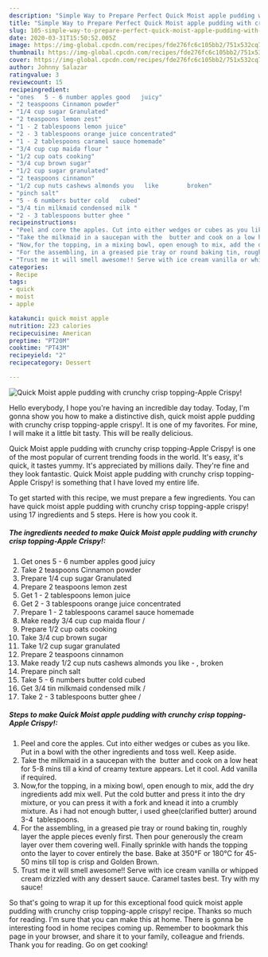 ```yaml
---
description: "Simple Way to Prepare Perfect Quick Moist apple pudding with crunchy crisp topping-Apple Crispy!"
title: "Simple Way to Prepare Perfect Quick Moist apple pudding with crunchy crisp topping-Apple Crispy!"
slug: 105-simple-way-to-prepare-perfect-quick-moist-apple-pudding-with-crunchy-crisp-topping-apple-crispy
date: 2020-03-31T15:50:52.005Z
image: https://img-global.cpcdn.com/recipes/fde276fc6c105bb2/751x532cq70/quick-moist-apple-pudding-with-crunchy-crisp-topping-apple-crispy-recipe-main-photo.jpg
thumbnail: https://img-global.cpcdn.com/recipes/fde276fc6c105bb2/751x532cq70/quick-moist-apple-pudding-with-crunchy-crisp-topping-apple-crispy-recipe-main-photo.jpg
cover: https://img-global.cpcdn.com/recipes/fde276fc6c105bb2/751x532cq70/quick-moist-apple-pudding-with-crunchy-crisp-topping-apple-crispy-recipe-main-photo.jpg
author: Johnny Salazar
ratingvalue: 3
reviewcount: 15
recipeingredient:
- "ones   5 - 6 number apples good   juicy"
- "2 teaspoons Cinnamon powder"
- "1/4 cup sugar Granulated"
- "2 teaspoons lemon zest"
- "1 - 2 tablespoons lemon juice"
- "2 - 3 tablespoons orange juice concentrated"
- "1 - 2 tablespoons caramel sauce homemade"
- "3/4 cup cup maida flour "
- "1/2 cup oats cooking"
- "3/4 cup brown sugar"
- "1/2 cup sugar granulated"
- "2 teaspoons cinnamon"
- "1/2 cup nuts cashews almonds you   like        broken"
- "pinch salt"
- "5 - 6 numbers butter cold   cubed"
- "3/4 tin milkmaid condensed milk "
- "2 - 3 tablespoons butter ghee "
recipeinstructions:
- "Peel and core the apples. Cut into either wedges or cubes as you like. Put in a bowl with the other ingredients and toss well. Keep aside."
- "Take the milkmaid in a saucepan with the  butter and cook on a low heat for 5-8 mins till a kind of creamy texture appears. Let it cool. Add vanilla if required."
- "Now,for the topping, in a mixing bowl, open enough to mix, add the dry ingredients add mix well. Put the cold butter and press it into the dry mixture, or you can press it with a fork and knead it into a crumbly mixture. As i had not enough butter, i used ghee(clarified butter) around 3-4  tablespoons."
- "For the assembling, in a greased pie tray or round baking tin, roughly layer the apple pieces evenly first. Then pour generously the cream layer over them covering well. Finally sprinkle with hands the topping onto the layer to cover entirely the base. Bake at 350°F or 180°C for 45-50 mins till top is crisp and Golden Brown."
- "Trust me it will smell awesome!! Serve with ice cream vanilla or whipped cream drizzled with any dessert sauce. Caramel tastes best. Try with my sauce!"
categories:
- Recipe
tags:
- quick
- moist
- apple

katakunci: quick moist apple 
nutrition: 223 calories
recipecuisine: American
preptime: "PT20M"
cooktime: "PT43M"
recipeyield: "2"
recipecategory: Dessert

---
```



![Quick Moist apple pudding with crunchy crisp topping-Apple Crispy!](https://img-global.cpcdn.com/recipes/fde276fc6c105bb2/751x532cq70/quick-moist-apple-pudding-with-crunchy-crisp-topping-apple-crispy-recipe-main-photo.jpg)

Hello everybody, I hope you're having an incredible day today. Today, I'm gonna show you how to make a distinctive dish, quick moist apple pudding with crunchy crisp topping-apple crispy!. It is one of my favorites. For mine, I will make it a little bit tasty. This will be really delicious.



Quick Moist apple pudding with crunchy crisp topping-Apple Crispy! is one of the most popular of current trending foods in the world. It's easy, it's quick, it tastes yummy. It's appreciated by millions daily. They're fine and they look fantastic. Quick Moist apple pudding with crunchy crisp topping-Apple Crispy! is something that I have loved my entire life.


To get started with this recipe, we must prepare a few ingredients. You can have quick moist apple pudding with crunchy crisp topping-apple crispy! using 17 ingredients and 5 steps. Here is how you cook it.

##### The ingredients needed to make Quick Moist apple pudding with crunchy crisp topping-Apple Crispy!:

1. Get ones   5 - 6 number apples good   juicy
1. Take 2 teaspoons Cinnamon powder
1. Prepare 1/4 cup sugar Granulated
1. Prepare 2 teaspoons lemon zest
1. Get 1 - 2 tablespoons lemon juice
1. Get 2 - 3 tablespoons orange juice concentrated
1. Prepare 1 - 2 tablespoons caramel sauce homemade
1. Make ready 3/4 cup cup maida flour /
1. Prepare 1/2 cup oats cooking
1. Take 3/4 cup brown sugar
1. Take 1/2 cup sugar granulated
1. Prepare 2 teaspoons cinnamon
1. Make ready 1/2 cup nuts cashews almonds you   like -  ,     broken
1. Prepare pinch salt
1. Take 5 - 6 numbers butter cold   cubed
1. Get 3/4 tin milkmaid condensed milk /
1. Take 2 - 3 tablespoons butter ghee /




##### Steps to make Quick Moist apple pudding with crunchy crisp topping-Apple Crispy!:

1. Peel and core the apples. Cut into either wedges or cubes as you like. Put in a bowl with the other ingredients and toss well. Keep aside.
1. Take the milkmaid in a saucepan with the  butter and cook on a low heat for 5-8 mins till a kind of creamy texture appears. Let it cool. Add vanilla if required.
1. Now,for the topping, in a mixing bowl, open enough to mix, add the dry ingredients add mix well. Put the cold butter and press it into the dry mixture, or you can press it with a fork and knead it into a crumbly mixture. As i had not enough butter, i used ghee(clarified butter) around 3-4  tablespoons.
1. For the assembling, in a greased pie tray or round baking tin, roughly layer the apple pieces evenly first. Then pour generously the cream layer over them covering well. Finally sprinkle with hands the topping onto the layer to cover entirely the base. Bake at 350°F or 180°C for 45-50 mins till top is crisp and Golden Brown.
1. Trust me it will smell awesome!! Serve with ice cream vanilla or whipped cream drizzled with any dessert sauce. Caramel tastes best. Try with my sauce!




So that's going to wrap it up for this exceptional food quick moist apple pudding with crunchy crisp topping-apple crispy! recipe. Thanks so much for reading. I'm sure that you can make this at home. There is gonna be interesting food in home recipes coming up. Remember to bookmark this page in your browser, and share it to your family, colleague and friends. Thank you for reading. Go on get cooking!
